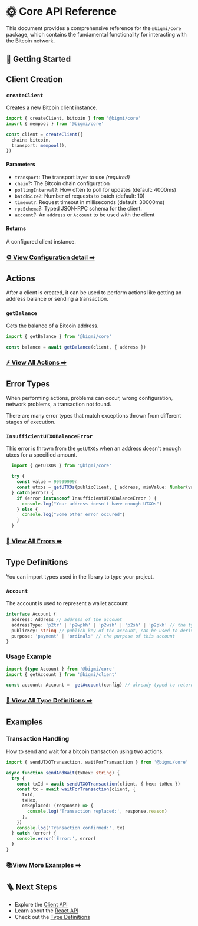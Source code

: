 # 🌞 Core API Reference

This document provides a comprehensive reference for the `@bigmi/core` package, which contains the fundamental functionality for interacting with the Bitcoin network.

## 🚀 Getting Started

## Client Creation

### `createClient`

Creates a new Bitcoin client instance.

```typescript
import { createClient, bitcoin } from '@bigmi/core'
import { mempool } from '@bigmi/core'

const client = createClient({
  chain: bitcoin,
  transport: mempool(),
})
```

#### Parameters

- `transport`: The transport layer to use _(required)_
- `chain`?: The Bitcoin chain configuration
- `pollingInterval?`: How often to poll for updates (default: 4000ms)
- `batchSize?`: Number of requests to batch (default: 10)
- `timeout?`: Request timeout in milliseconds (default: 30000ms)
- `rpcSchema`?: Typed JSON-RPC schema for the client.
- `account`?: An `address` or `Account` to be used with the client

#### Returns

A configured client instance.

### [⚙️ View Configuration detail ➡️](./config.md)

## Actions

After a client is created, it can be used to perform actions like getting an address balance or sending a transaction.

### `getBalance`

Gets the balance of a Bitcoin address.

```typescript
import { getBalance } from '@bigmi/core'

const balance = await getBalance(client, { address })
```

### [⚡️ View All Actions ➡️](./actions.md)

## Error Types

When performing actions, problems can occur, wrong configuration, network problems, a transaction not found.

There are many error types that match exceptions thrown from different stages of execution.

### `InsufficientUTXOBalanceError`

This error is thrown from the `getUTXOs` when an address doesn't enough utxos for a specified amount.

```typescript
  import { getUTXOs } from '@bigmi/core'

  try {
    const value = 99999999n
    const utxos = getUTXOs(publicClient, { address, minValue: Number(value)})
  } catch(error) {
    if (error instanceof InsufficientUTXOBalanceError ) {
      console.log("Your address doesn't have enough UTXOs")
    } else {
      console.log("Some other error occured")
    }
  } 

```

### [🐞 View All Errors ➡️](./errors.md)

## Type Definitions

You can import types used in the library to type your project.

### `Account`

The account is used to represent a wallet account

```typescript
interface Account {
  address: Address // address of the account
  addressType: 'p2tr' | 'p2wpkh' | 'p2wsh' | 'p2sh' | 'p2pkh' // the type of address of the current account
  publicKey: string // publick key of the account, can be used to derive various address
  purpose: 'payment' | 'ordinals' // the purpose of this account
}

```

### Usage Example

```typescript
import {type Account } from '@bigmi/core'
import { getAccount } from '@bigmi/client'

const account: Account =  getAccount(config) // already typed to return an Account type

```

### [📜 View All Type Definitions ➡️](./types.md)

## Examples

### Transaction Handling

How to send and wait for a bitcoin transaction using two actions.

```typescript
import { sendUTXOTransaction, waitForTransaction } from '@bigmi/core'

async function sendAndWait(txHex: string) {
  try {
    const txId = await sendUTXOTransaction(client, { hex: txHex })
    const tx = await waitForTransaction(client, {
      txId,
      txHex,
      onReplaced: (response) => {
        console.log('Transaction replaced:', response.reason)
      },
    })
    console.log('Transaction confirmed:', tx)
  } catch (error) {
    console.error('Error:', error)
  }
}
```

### [📚View More Examples ➡️](./examples.md)

## 🪜 Next Steps

- Explore the [Client API](../client.md)
- Learn about the [React API](../react.md)
- Check out the [Type Definitions](../types.md)
